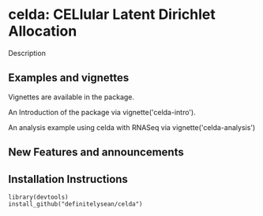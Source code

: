 # celda: CELlular Latent Dirichlet Allocation

Description

## Examples and vignettes

Vignettes are available in the package. 

An Introduction of the package via vignette('celda-intro').

An analysis example using celda with RNASeq via vignette('celda-analysis')

## New Features and announcements


## Installation Instructions

```
library(devtools)
install_github("definitelysean/celda")
```
